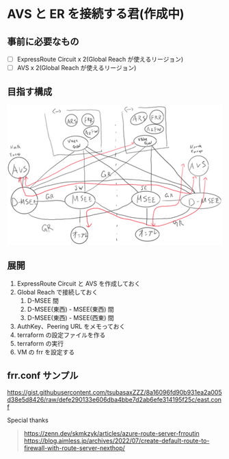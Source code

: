 # AVS と ER を接続する君(作成中)

## 事前に必要なもの

- [ ] ExpressRoute Circuit x 2(Global Reach が使えるリージョン)
- [ ] AVS x 2(Global Reach が使えるリージョン)

## 目指す構成

![](images/ss.png)

## 展開

1. ExpressRoute Circuit と AVS を作成しておく
2. Global Reach で接続しておく
   1. D-MSEE 間
   2. D-MSEE(東西) - MSEE(東西) 間
   3. D-MSEE(東西) - MSEE(西東) 間
3. AuthKey、Peering URL をメモっておく
4. terraform の設定ファイルを作る
5. terraform の実行
6. VM の frr を設定する

## frr.conf サンプル

https://gist.githubusercontent.com/tsubasaxZZZ/8a16096fd90b931ea2a005d38e5d8426/raw/defe290133e606dba4bbe7d2ab6efe314195f25c/east.conf

Special thanks
>https://zenn.dev/skmkzyk/articles/azure-route-server-frroutin  
>https://blog.aimless.jp/archives/2022/07/create-default-route-to-firewall-with-route-server-nexthop/